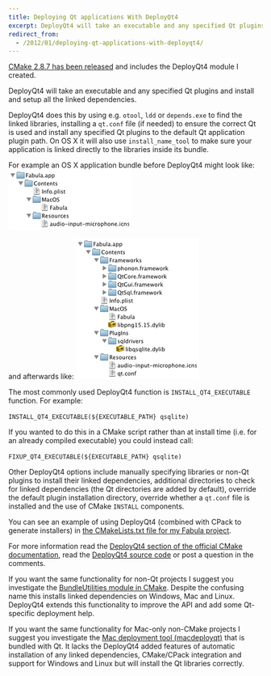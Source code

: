 ```yaml
---
title: Deploying Qt applications With DeployQt4
excerpt: DeployQt4 will take an executable and any specified Qt plugins and install and setup all the linked dependencies.
redirect_from:
  - /2012/01/deploying-qt-applications-with-deployqt4/
---
```

[CMake 2.8.7 has been released](http://www.kitware.com/news/home/browse/CMake?2012_01_02&CMake+2.8.7+Now+Available) and includes the DeployQt4 module I created.

DeployQt4 will take an executable and any specified Qt plugins and install and setup all the linked dependencies.

DeployQt4 does this by using e.g. `otool`, `ldd` or `depends.exe` to find the linked libraries, installing a `qt.conf` file (if needed) to ensure the correct Qt is used and install any specified Qt plugins to the default Qt application plugin path. On OS X it will also use `install_name_tool` to make sure your application is linked directly to the libraries inside its bundle.

For example an OS X application bundle before DeployQt4 might look like:
![Before DeployQt4 directory tree](/images/a/deployqt4-before.png)

and afterwards like:
![After DeployQt4 directory tree](/images/a/deployqt4-after.png)

The most commonly used DeployQt4 function is `INSTALL_QT4_EXECUTABLE` function. For example:

`INSTALL_QT4_EXECUTABLE(${EXECUTABLE_PATH} qsqlite)`

If you wanted to do this in a CMake script rather than at install time (i.e. for an already compiled executable) you could instead call:

`FIXUP_QT4_EXECUTABLE(${EXECUTABLE_PATH} qsqlite)`

Other DeployQt4 options include manually specifying libraries or non-Qt plugins to install their linked dependencies, additional directories to check for linked dependencies (the Qt directories are added by default), override the default plugin installation directory, override whether a `qt.conf` file is installed and the use of CMake `INSTALL` components.

You can see an example of using DeployQt4 (combined with CPack to generate installers) in [the CMakeLists.txt file for my Fabula project](https://github.com/MikeMcQuaid/Fabula/blob/master/CMakeLists.txt).

For more information read the [DeployQt4 section of the official CMake documentation](http://cmake.org/cmake/help/cmake-2-8-docs.html#module:DeployQt4), read the [DeployQt4 source code](https://github.com/Kitware/CMake/blob/master/Modules/DeployQt4.cmake) or post a question in the comments.

If you want the same functionality for non-Qt projects I suggest you investigate the [BundleUtilities module in CMake](http://cmake.org/cmake/help/cmake-2-8-docs.html#module:BundleUtilities). Despite the confusing name this installs linked dependencies on Windows, Mac and Linux. DeployQt4 extends this functionality to improve the API and add some Qt-specific deployment help.

If you want the same functionality for Mac-only non-CMake projects I suggest you investigate the [Mac deployment tool (macdeployqt)](http://developer.qt.nokia.com/doc/qt-4.8/deployment-mac.html#the-mac-deployment-tool) that is bundled with Qt. It lacks the DeployQt4 added features of automatic installation of any linked dependencies, CMake/CPack integration and support for Windows and Linux but will install the Qt libraries correctly.
